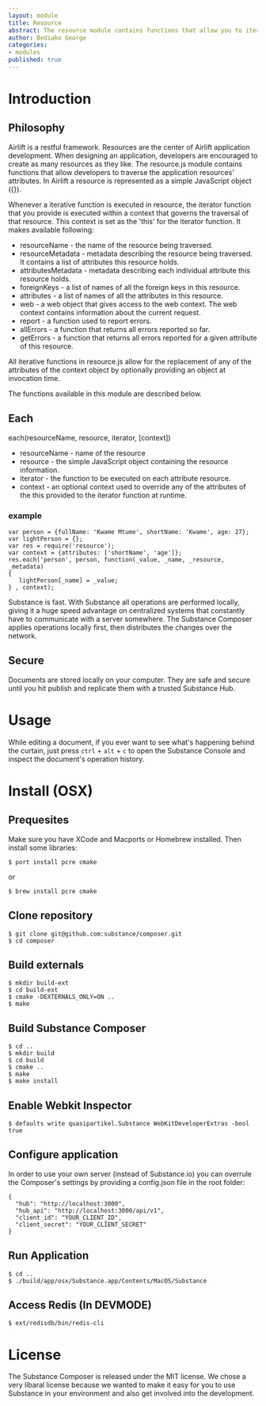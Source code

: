 ```yaml
---
layout: module
title: Resource
abstract: The resource module contains functions that allow you to iterate over the attributes of your application's resources.
author: Bediako George
categories:
- modules
published: true
---
```


# Introduction


## Philosophy

Airlift is a restful framework.  Resources are the center of Airlift application development.  When designing an application, developers are encouraged to create as many resources as they like.  The resource.js module contains functions that allow developers to traverse the application resources' attributes.  In Airlift a resource is represented as a simple JavaScript object ({}).

Whenever a iterative function is executed in resource, the iterator function that you provide is executed within a context that governs the traversal of that resource.  This context is set as the 'this' for the iterator function.  It makes available following:

* resourceName - the name of the resource being traversed.
* resourceMetadata - metadata describing the resource being traversed.  It contains a list of attributes this resource holds.
* attributesMetadata - metadata describing each individual attribute this resource holds.
* foreignKeys - a list of names of all the foreign keys in this resource.
* attributes - a list of names of all the attributes in this resource.
* web - a web object that gives access to the web context.  The web context contains information about the current request.
* report - a function used to report errors.
* allErrors - a function that returns all errors reported so far.
* getErrors - a function that returns all errors reported for a given attribute of this resource.

All iterative functions in resource.js allow for the replacement of any of the attributes of the context object by optionally providing an object at invocation time.

The functions available in this module are described below.

## Each

each(resourceName, resource, iterator, \[context\])
* resourceName - name of the resource
* resource - the simple JavaScript object containing the resource information.
* iterator - the function to be executed on each attribute resource.
* context - an optional context used to override any of the attributes of the this provided to the iterator function at runtime.

### example
    var person = {fullName: 'Kwame Mtume', shortName: 'Kwame', age: 27};
    var lightPerson = {};
    var res = require('resource');
    var context = {attributes: ['shortName', 'age']}; 
    res.each('person', person, function(_value, _name, _resource, _metadata)
    {
       lightPerson[_name] = _value;
    } , context);
    
Substance is fast. With Substance all operations are performed locally, giving it a huge speed advantage on centralized systems that constantly have to communicate with a server somewhere. The Substance Composer applies operations locally first, then distributes the changes over the network.

## Secure

Documents are stored locally on your computer. They are safe and secure until you hit publish and replicate them with a trusted Substance Hub.

# Usage

While editing a document, if you ever want to see what's happening behind the curtain, just press `ctrl` + `alt` + `c` to open the Substance Console and inspect the document's operation history.

# Install (OSX)

## Prequesites

Make sure you have XCode and Macports or Homebrew installed. Then install some libraries:

	$ port install pcre cmake
or  

	$ brew install pcre cmake
    
## Clone repository

    $ git clone git@github.com:substance/composer.git
    $ cd composer

## Build externals

    $ mkdir build-ext
    $ cd build-ext
    $ cmake -DEXTERNALS_ONLY=ON ..
    $ make

## Build Substance Composer

    $ cd ..
    $ mkdir build
    $ cd build
	$ cmake ..
    $ make
    $ make install

## Enable Webkit Inspector

    $ defaults write quasipartikel.Substance WebKitDeveloperExtras -bool true


## Configure application

In order to use your own server (instead of Substance.io) you can overrule the Composer's settings by providing a config.json file in the root folder:
    
    {
      "hub": "http://localhost:3000",
      "hub_api": "http://localhost:3000/api/v1",
      "client_id": "YOUR_CLIENT_ID",
      "client_secret": "YOUR_CLIENT_SECRET"
    }

## Run Application

    $ cd ..
    $ ./build/app/osx/Substance.app/Contents/MacOS/Substance
    
## Access Redis (In DEVMODE)

	$ ext/redisdb/bin/redis-cli

# License

The Substance Composer is released under the MIT license. We chose a very libaral license because we wanted to make it easy for you to use Substance in your environment and also get involved into the development.